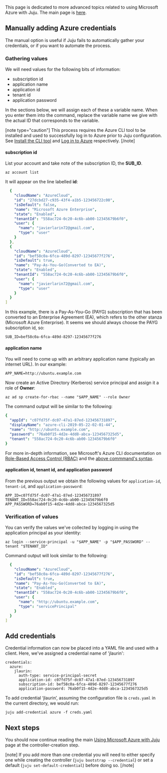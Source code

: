 This page is dedicated to more advanced topics related to using Microsoft Azure with Juju. The main page is [here](/t/using-microsoft-azure-with-juju/1086).

<h2 id="heading--manually-adding-azure-credentials">Manually adding Azure credentials</h2>

The manual option is useful if Juju fails to automatically gather your credentials, or if you want to automate the process.

<h3 id="heading--gathering-values">Gathering values</h3>

We will need values for the following bits of information:

- subscription id
- application name
- application id
- tenant id
- application password

In the sections below, we will assign each of these a variable name. When you enter them into the command, replace the variable name we give with the actual ID that corresponds to the variable.

[note type="caution"]
This process requires the Azure CLI tool to be installed and used to successfully log in to Azure prior to Juju configuration. See [Install the CLI tool](/t/using-microsoft-azure-with-juju/1086#heading--install-the-cli-tool) and [Log in to Azure](/t/using-microsoft-azure-with-juju/1086#heading--log-in-to-azure) respectively.
[/note]

<h4 id="heading--subscription-id">subscription id</h4>

List your account and take note of the subscription ID, the **SUB_ID**.

```text
az account list
```

It will appear on the line labelled **id**:

```yaml
  {
    "cloudName": "AzureCloud",
    "id": "27dcbd27-c935-43f4-a1b5-123456722c00",
    "isDefault": false,
    "name": "Microsoft Azure Enterprise",
    "state": "Enabled",
    "tenantId": "558ac724-0c20-4c6b-ab00-12345679b6f0",
    "user": {
      "name": "javierlarin72@gmail.com",
      "type": "user"
    }
  },
  {
    "cloudName": "AzureCloud",
    "id": "bef58c0a-6fca-489d-8297-12345677f276",
    "isDefault": true,
    "name": "Pay-As-You-Go(Converted to EA)",
    "state": "Enabled",
    "tenantId": "558ac724-0c20-4c6b-ab00-12345679b6f0",
    "user": {
      "name": "javierlarin72@gmail.com",
      "type": "user"
    }
  }
]
```

In this example, there is a Pay-As-You-Go (PAYG) subscription that has been converted to an Enterprise Agreement (EA), which refers to the other stanza (Microsoft Azure Enterprise). It seems we should always choose the PAYG subscription id, so:

```text
SUB_ID=bef58c0a-6fca-489d-8297-12345677f276
```

<h4 id="heading--application-name">application name</h4>

You will need to come up with an arbitrary application name (typically an internet URL). In our example:

```text
APP_NAME=http://ubuntu.example.com
```

Now create an Active Directory (Kerberos) service principal and assign it a role of **Owner**:

```text
az ad sp create-for-rbac --name "$APP_NAME" --role Owner
```

The command output will be similar to the following:

```yaml
{
  "appId": "c07fd75f-dc07-47a1-87ed-123456731897",
  "displayName": "azure-cli-2019-05-22-02-01-44",
  "name": "http://ubuntu.example.com",
  "password": "76ab0f15-4d2e-4dd8-abca-1234567325d5",
  "tenant": "558ac724-0c20-4c6b-ab00-12345679b6f0"
}
```

For more in-depth information, see Microsoft's Azure CLI documentation on [Role-Based Access Control (RBAC)](https://docs.microsoft.com/en-us/azure/role-based-access-control/role-assignments-cli) and the [above commmand's syntax](https://docs.microsoft.com/en-us/cli/azure/ad/sp?view=azure-cli-latest#az-ad-sp-create-for-rbac).

<h4 id="heading--application-id-tenant-id-and-application-password">application id, tenant id, and application password</h4>

From the previous output we obtain the following values for `application-id`, `tenant-id`, and `application-password`:

```text
APP_ID=c07fd75f-dc07-47a1-87ed-123456731897
TENANT_ID=558ac724-0c20-4c6b-ab00-12345679b6f0
APP_PASSWORD=76ab0f15-4d2e-4dd8-abca-1234567325d5
```

<h3 id="heading--verification-of-values">Verification of values</h3>

You can verify the values we've collected by logging in using the application principal as your identity:

```text
az login --service-principal -u "$APP_NAME" -p "$APP_PASSWORD" --tenant "$TENANT_ID"
```

Command output will look similar to the following:

```yaml
  {
    "cloudName": "AzureCloud",
    "id": "bef58c0a-6fca-489d-8297-12345677f276",
    "isDefault": true,
    "name": "Pay-As-You-Go(Converted to EA)",
    "state": "Enabled",
    "tenantId": "558ac724-0c20-4c6b-ab00-12345679b6f0",
    "user": {
      "name": "http://ubuntu.example.com",
      "type": "servicePrincipal"
    }
  }
]
```

<h2 id="heading--add-credentials">Add credentials</h2>

Credential information can now be placed into a YAML file and used with a client. Here, we've assigned a credential name of 'jlaurin':

```text
credentials:
  azure:
    jlaurin:
      auth-type: service-principal-secret
      application-id: c07fd75f-dc07-47a1-87ed-123456731897
      subscription-id: bef58c0a-6fca-489d-8297-12345677f276
      application-password: 76ab0f15-4d2e-4dd8-abca-1234567325d5
```

To add credential ‘jlaurin’, assuming the configuration file is `creds.yaml` in the current directory, we would run:

```text
juju add-credential azure -f creds.yaml
```

<h2 id="heading--next-steps">Next steps</h2>

You should now continue reading the main [Using Microsoft Azure with Juju](/t/using-microsoft-azure-with-juju/1086#heading--creating-a-controller) page at the controller-creation step.

[note]
If you add more than one credential you will need to either specify one while creating the controller (`juju bootstrap --credential`) or set a default (`juju set-default-credential`) before doing so.
[/note]
